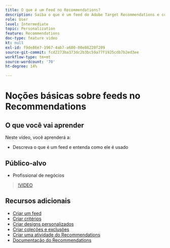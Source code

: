 ```yaml
---
title: O que é um Feed no Recommendations?
description: Saiba o que é um feed do Adobe Target Recommendations e como ele é usado
role: User
level: Intermediate
topic: Personalization
feature: Recommendations
doc-type: feature video
kt: null
exl-id: f9de86e7-1967-4ab7-a600-00e86220f209
source-git-commit: fcd2273ba373dc2b3bc59a77f1925cdb7b2ed3ee
workflow-type: tm+mt
source-wordcount: '70'
ht-degree: 14%

---
```


# Noções básicas sobre feeds no Recommendations

## O que você vai aprender

Neste vídeo, você aprenderá a:

* Descreva o que é um feed e entenda como ele é usado

## Público-alvo

* Profissional de negócios

>[!VIDEO](https://video.tv.adobe.com/v/33963?quality=12&captions=por_br)

## Recursos adicionais

* [Criar um feed](create-a-feed.md)
* [Criar critérios](create-criteria.md)
* [Criar designs personalizados](create-custom-designs.md)
* [Criar coleções e exclusões](create-collections-and-exclusions.md)
* [Criar uma atividade do Recommendations](create-a-recommendations-activity.md)
* [Documentação do Recommendations](https://experienceleague.adobe.com/docs/target/using/recommendations/recommendations.html?lang=pt-BR)
